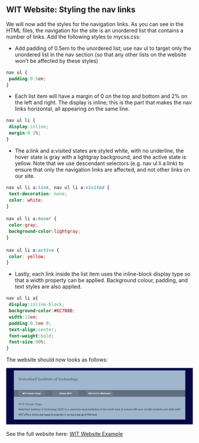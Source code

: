 ## WIT Website: Styling the nav links

We will now add the styles for the navigation links. As you can see in the HTML files, the navigation for the site is an unordered list that contains a number of links. Add the following styles to mycss.css:

- Add padding of 0.5em to the unordered list; use nav ul to target only the unordered list in the nav section (so that any other lists on the website won't be affected by these styles)
```css
nav ul {
 padding:0.5em;
}
```

- Each list item will have a margin of 0 on the top and bottom and 2% on the left and right. The display is inline; this is the part that makes the nav links horizontal, all appearing on the same line.
```css
nav ul li {
 display:inline;
 margin:0 2%;
}
```

- The a:link and a:visited states are styled white, with no underline, the hover state is gray with a lightgray background, and the active state is yellow. Note that we use descendant selectors (e.g. nav ul li a:link) to ensure that only the navigation links are affected, and not other links on our site.
```css
nav ul li a:link, nav ul li a:visited {
 text-decoration: none;
 color: white;
}

nav ul li a:hover {
 color:gray;
 background-color:lightgray;
}

nav ul li a:active {
 color: yellow;
}
```

- Lastly, each link inside the list item uses the inline-block display type so that a width property can be applied. Background colour, padding, and text styles are also applied.
```css
nav ul li a{
 display:inline-block;
 background-color:#6C7B8B;
 width:13em;
 padding:0.5em 0;
 text-align:center;
 font-weight:bold;
 font-size:90%;
}
```

The website should now looks as follows:

![](./img/ex1.png)

See the full website here: <a href="archives/example/index.htm" target="_ blank">WIT Website Example</a>
